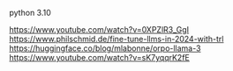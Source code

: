 python 3.10

https://www.youtube.com/watch?v=0XPZlR3_GgI
https://www.philschmid.de/fine-tune-llms-in-2024-with-trl
https://huggingface.co/blog/mlabonne/orpo-llama-3
https://www.youtube.com/watch?v=sK7yqqrK2fE